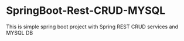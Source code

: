 # SpringBoot-Rest-CRUD-MYSQL
This is simple spring boot project with Spring REST CRUD services and MYSQL DB
